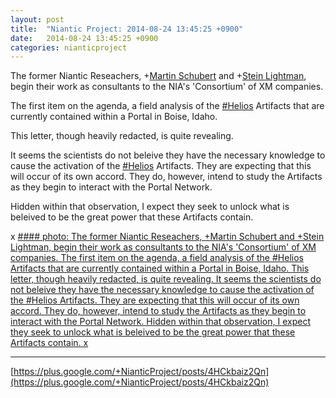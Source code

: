 ```yaml
---
layout: post
title:  "Niantic Project: 2014-08-24 13:45:25 +0900"
date:   2014-08-24 13:45:25 +0900
categories: nianticproject
---
```

The former Niantic Reseachers, +[Martin Schubert](https://plus.google.com/100425314717666507497 "") and +[Stein Lightman](https://plus.google.com/115238965157544465033 ""), begin their work as consultants to the NIA's 'Consortium' of XM companies.

The first item on the agenda, a field analysis of the [#Helios](https://plus.google.com/s/%23Helios "") Artifacts that are currently contained within a Portal in Boise, Idaho.

This letter, though heavily redacted, is quite revealing. 

It seems the scientists do not beleive they have the necessary knowledge to cause the activation of the [#Helios](https://plus.google.com/s/%23Helios "") Artifacts. They are expecting that this will occur of its own accord. They do, however, intend to study the Artifacts as they begin to interact with the Portal Network.

Hidden within that observation, I expect they seek to unlock what is beleived to be the great power that these Artifacts contain.

x
[#### photo: The former Niantic Reseachers, +Martin Schubert and +Stein Lightman, begin their work as consultants to the NIA's 'Consortium' of XM companies.
The first item on the agenda, a field analysis of the #Helios Artifacts that are currently contained within a Portal in Boise, Idaho.
This letter, though heavily redacted, is quite revealing.
It seems the scientists do not beleive they have the necessary knowledge to cause the activation of the #Helios Artifacts. They are expecting that this will occur of its own accord. They do, however, intend to study the Artifacts as they begin to interact with the Portal Network.
Hidden within that observation, I expect they seek to unlock what is beleived to be the great power that these Artifacts contain.
x](https://lh4.googleusercontent.com/-3EZmyNYPtQg/U_lt2kwcqMI/AAAAAAAAclw/x-D_zFZVfkw/w1200-h1553/Caution.png "")
- - -
[https://plus.google.com/+NianticProject/posts/4HCkbaiz2Qn](https://plus.google.com/+NianticProject/posts/4HCkbaiz2Qn)

